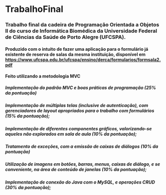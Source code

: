 # TrabalhoFinal
### Trabalho final da cadeira de Programação Orientada a Objetos II do curso de Informática Biomédica da Universidade Federal de Ciências da Saúde de Porto Alegre (UFCSPA).
#### Produzido com o intuito de fazer uma aplicação para o formulário já existente de reserva de salas da mesma instituição, disponível em https://www.ufcspa.edu.br/ufcspa/ensino/derca/formularios/formsala2.pdf
#### Feito utilizando a metodologia MVC

##### Implementação do padrão MVC e boas práticas de programação (25% da pontuação)
##### Implementação de múltiplas telas (inclusive de autenticação), com gerenciadores de layout apropriados para o trabalho com formulários (15% da pontuação);
##### Implementação de diferentes componentes gráficos, valorizando-se aqueles não explorados em sala de aula (10% da pontuação);
##### Tratamento de exceções, com a emissão de caixas de diálogos (10% da pontuação)
##### Utilização de imagens em botões, barras, menus, caixas de diálogo, e se conveniente, na área de conteúdo de janelas (10% da pontuação);
##### Implementação de conexão do Java com o MySQL, e operações CRUD (30% da pontuação);


